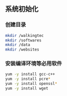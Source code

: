 ## 系统初始化

### 创建目录
```bash
mkdir /walkingtec
mkdir /softwares
mkdir /data
mkdir /websites
```

### 安装编译环境等必用软件
```bash
yum -y install gcc-c++
yum -y install pcre*
yum -y install openssl*
yum -y install wget
```